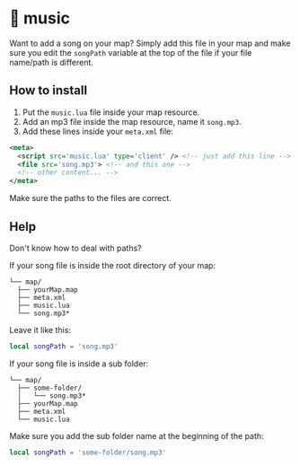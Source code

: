 # 🎵 music
Want to add a song on your map? Simply add this file in your map and make sure you edit the `songPath` variable at the top of the file if your file name/path is different.

## How to install
1. Put the `music.lua` file inside your map resource.
2. Add an mp3 file inside the map resource, name it `song.mp3`.
3. Add these lines inside your `meta.xml` file:
```xml
<meta>
  <script src='music.lua' type='client' /> <!-- just add this line -->
  <file src='song.mp3'> <!-- and this one -->
  <!-- other content... -->
</meta>
```
Make sure the paths to the files are correct.

## Help
Don't know how to deal with paths?

If your song file is inside the root directory of your map:
```
└── map/
  ├── yourMap.map
  ├── meta.xml
  ├── music.lua
  └── song.mp3*
```

Leave it like this:

```lua
local songPath = 'song.mp3'
```

If your song file is inside a sub folder: 

```
└── map/
  ├── some-folder/
  │   └── song.mp3*
  ├── yourMap.map
  ├── meta.xml
  └── music.lua
```

Make sure you add the sub folder name at the beginning of the path:
```lua
local songPath = 'some-folder/song.mp3'
```
